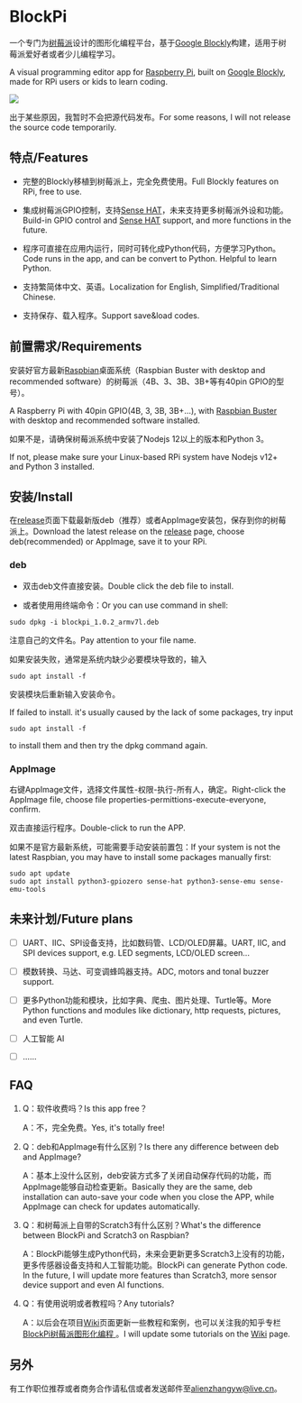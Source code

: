 # BlockPi

一个专门为[树莓派](https://www.raspberry.org)设计的图形化编程平台，基于[Google Blockly](https://developers.google.com/blockly/)构建，适用于树莓派爱好者或者少儿编程学习。

A visual programming editor app for [Raspberry Pi](https://www.raspberry.org), built on [Google Blockly](https://developers.google.com/blockly/), made for RPi users or kids to learn coding.

![](https://raw.githubusercontent.com/alienzhangyw/BlockPi/master/2020/01/README.png)

出于某些原因，我暂时不会把源代码发布。For some reasons, I will not release the source code temporarily.

## 特点/Features

- 完整的Blockly移植到树莓派上，完全免费使用。Full Blockly features on RPi, free to use.

- 集成树莓派GPIO控制，支持[Sense HAT](https://www.raspberrypi.org/products/sense-hat/)，未来支持更多树莓派外设和功能。Build-in GPIO control and [Sense HAT]([https://www.raspberrypi.org/products/sense-hat/) support, and more functions in the future.

- 程序可直接在应用内运行，同时可转化成Python代码，方便学习Python。Code runs in the app, and can be convert to Python. Helpful to learn Python.

- 支持繁简体中文、英语。Localization for English, Simplified/Traditional Chinese.

- 支持保存、载入程序。Support save&load codes.

## 前置需求/Requirements

安装好官方最新[Raspbian](https://www.raspberrypi.org/downloads/raspbian/)桌面系统（Raspbian Buster with desktop and recommended software）的树莓派（4B、3、3B、3B+等有40pin GPIO的型号）。

A Raspberry Pi with 40pin GPIO(4B, 3, 3B, 3B+...), with [Raspbian Buster](https://www.raspberrypi.org/downloads/raspbian/) with desktop and recommended software installed.

如果不是，请确保树莓派系统中安装了Nodejs 12以上的版本和Python 3。

If not, please make sure your Linux-based RPi system have Nodejs v12+ and Python 3 installed.

## 安装/Install

在[release](https://github.com/alienzhangyw/BlockPi/releases)页面下载最新版deb（推荐）或者AppImage安装包，保存到你的树莓派上。Download the latest release on the [release](https://github.com/alienzhangyw/BlockPi/releases) page, choose deb(recommended) or AppImage, save it to your RPi.

### deb

- 双击deb文件直接安装。Double click the deb file to install.

- 或者使用用终端命令：Or you can use command in shell:

```shell
sudo dpkg -i blockpi_1.0.2_armv7l.deb
```

注意自己的文件名。Pay attention to your file name.

如果安装失败，通常是系统内缺少必要模块导致的，输入

```shell
sudo apt install -f
```

安装模块后重新输入安装命令。

If failed to install. it's usually caused by the lack of some packages, try input

```shell
sudo apt install -f
```

to install them and then try the dpkg command again.

### AppImage

右键AppImage文件，选择文件属性-权限-执行-所有人，确定。Right-click the AppImage file, choose file properties-permittions-execute-everyone, confirm.

双击直接运行程序。Double-click to run the APP.

如果不是官方最新系统，可能需要手动安装前置包：If your system is not the latest Raspbian, you may have to install some packages manually first:

```shell
sudo apt update
sudo apt install python3-gpiozero sense-hat python3-sense-emu sense-emu-tools
```

## 未来计划/Future plans

- [ ] UART、IIC、SPI设备支持，比如数码管、LCD/OLED屏幕。UART, IIC, and SPI devices support, e.g. LED segments, LCD/OLED screen...

- [ ] 模数转换、马达、可变调蜂鸣器支持。ADC, motors and tonal buzzer support.

- [ ] 更多Python功能和模块，比如字典、爬虫、图片处理、Turtle等。More Python functions and modules like dictionary, http requests, pictures, and even Turtle.

- [ ] 人工智能 AI

- [ ] ……

## FAQ

1. Q：软件收费吗？Is this app free？
   
   A：不，完全免费。Yes, it's totally free!

2. Q：deb和AppImage有什么区别？Is there any difference between deb and AppImage?
   
   A：基本上没什么区别，deb安装方式多了关闭自动保存代码的功能，而AppImage能够自动检查更新。Basically they are the same, deb installation can auto-save your code when you close the APP, while AppImage can check for updates automatically.

3. Q：和树莓派上自带的Scratch3有什么区别？What's the difference between BlockPi and Scratch3 on Raspbian?
   
   A：BlockPi能够生成Python代码，未来会更新更多Scratch3上没有的功能，更多传感器设备支持和人工智能功能。BlockPi can generate Python code. In the future, I will update more features than Scratch3, more sensor device support and even AI functions.

4. Q：有使用说明或者教程吗？Any tutorials?
   
   A：以后会在项目[Wiki](https://github.com/alienzhangyw/BlockPi/wiki)页面更新一些教程和案例，也可以关注我的知乎专栏[BlockPi树莓派图形化编程
](https://zhuanlan.zhihu.com/BlockPi)。I will update some tutorials on the [Wiki](https://github.com/alienzhangyw/BlockPi/wiki) page.

## 另外

有工作职位推荐或者商务合作请私信或者发送邮件至<alienzhangyw@live.cn>。
